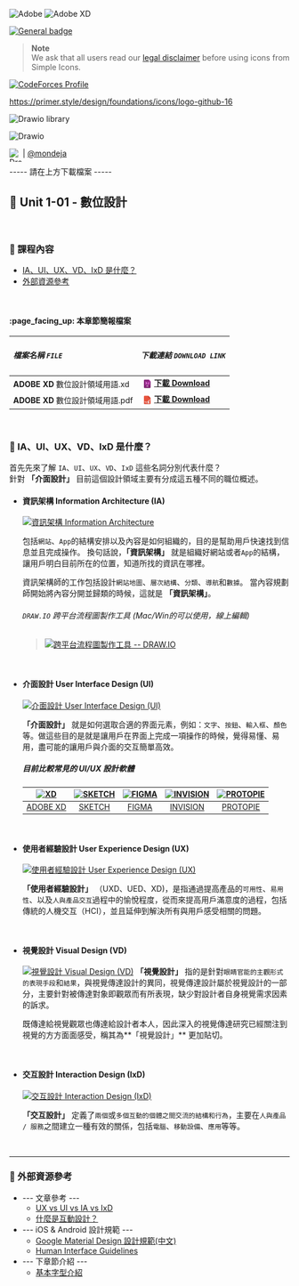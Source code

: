 ![Adobe](https://img.shields.io/badge/adobe-%23FF0000.svg?style=for-the-badge&logo=adobe&logoColor=white)
![Adobe XD](https://img.shields.io/badge/Adobe%20XD-470137?style=for-the-badge&logo=Adobe%20XD&logoColor=#FF61F6)

 [![General badge](https://img.shields.io/badge/你好-12-<#59B8B2>.svg)](https://shields.io/)

> **Note**\
> We ask that all users read our [legal disclaimer](./DISCLAIMER.md) before using icons from Simple Icons.

[![CodeForces Profile](https://cf.leed.at?id=Ui-Design)](https://codeforces.com/profile/Ui-Design)


https://primer.style/design/foundations/icons/logo-github-16



![Drawio library](https://github.com/mondeja/simple-icons-drawio)

![Drawio](https://cdn.simpleicons.org/diagramsdotnet/fff/000/)

<img src="https://cdn.simpleicons.org/diagramsdotnet/fff/000" alt="Drawio" align=left width=24 height=24> | [@mondeja](https://github.com/mondeja) 


----- 請在上方下載檔案 -----

:book: Unit 1-01 - 數位設計
--------------------------

&nbsp;

### :bookmark: 課程內容
 - [IA、UI、UX、VD、IxD 是什麼？](#ia%E3%80%81ui%E3%80%81ux%E3%80%81vd%E3%80%81ixd-%E6%98%AF%E4%BB%80%E9%BA%BC%EF%BC%9F)
 - [外部資源參考](#%E5%A4%96%E9%83%A8%E8%B3%87%E6%BA%90%E5%8F%83%E8%80%83)
   
 &nbsp;

 <h4> :page_facing_up: 本章節簡報檔案 </h4>

  | <h5> <b> 檔案名稱 </b> `FILE` </h5> | <h5> <b> 下載連結 </b> `DOWNLOAD LINK` </h5>  |
  | :----------------------------------| :------------------------------------------- |
  | <b>ADOBE XD</b> 數位設計領域用語.xd  | [ <img src="img/fileXd.svg" width="24" align="top">**下載 Download** ](數位設計領域用語介紹.pdf)|
  | <b>ADOBE XD</b> 數位設計領域用語.pdf | [ <img src="img/filePdf.svg" width="24" align="top">**下載 Download** ](數位設計領域用語介紹.xd) |

  &nbsp;

### :pushpin: IA、UI、UX、VD、IxD 是什麼？
  首先先來了解 `IA`、`UI`、`UX`、`VD`、`IxD` 這些名詞分別代表什麼？  
  針對 **「介面設計」** 目前這個設計領域主要有分成這五種不同的職位概述。

  * #### 資訊架構 Information Architecture (IA)
    
    [<img src="https://raw.githubusercontent.com/Barry028/Ui-Design/master/Unit_1-02--%E5%9F%BA%E6%9C%AC%E5%AD%97%E5%9E%8B%E4%BB%8B%E7%B4%B9/img/img-ia.png" alt="資訊架構 Information Architecture">](#!)

    包括`網站`、`App`的結構安排以及內容是如何組織的，目的是幫助用戶快速找到信息並且完成操作。
    換句話說，**「資訊架構」** 就是組織好網站或者`App`的結構，讓用戶明白目前所在的位置，知道所找的資訊在哪裡。
   
    資訊架構師的工作包括設計`網站地圖`、`層次結構`、`分類`、`導航`和`數據`。
    當內容規劃師開始將內容分開並歸類的時候，這就是 **「資訊架構」**。

    ###### `DRAW.IO` 跨平台流程圖製作工具 (Mac/Win的可以使用，線上編輯)
    > [<img width="480" src="https://raw.githubusercontent.com/Barry028/Ui-Design/master/Unit_1-02--%E5%9F%BA%E6%9C%AC%E5%AD%97%E5%9E%8B%E4%BB%8B%E7%B4%B9/img/img-drawio.png" alt="跨平台流程圖製作工具 -- DRAW.IO">](https://www.draw.io)

    &nbsp;
 
  * #### 介面設計 User Interface Design (UI)
    
    [<img src="https://raw.githubusercontent.com/Barry028/Ui-Design/master/Unit_1-02--%E5%9F%BA%E6%9C%AC%E5%AD%97%E5%9E%8B%E4%BB%8B%E7%B4%B9/img/img-ui.png" alt="介面設計 User Interface Design (UI)">](#!)

    **「介面設計」** 就是如何選取合適的界面元素，例如：`文字`、`按鈕`、`輸入框`、`顏色`等。做這些目的是就是讓用戶在界面上完成一項操作的時候，覺得易懂、易用，盡可能的讓用戶與介面的交互簡單高效。



    ##### 目前比較常見的 UI/UX 設計軟體
    | [<img src="https://raw.githubusercontent.com/Barry028/Ui-Design/master/Unit_1-02--%E5%9F%BA%E6%9C%AC%E5%AD%97%E5%9E%8B%E4%BB%8B%E7%B4%B9/img/logo-xd.svg" alt="XD">](#!) | [<img src="https://raw.githubusercontent.com/Barry028/Ui-Design/master/Unit_1-02--%E5%9F%BA%E6%9C%AC%E5%AD%97%E5%9E%8B%E4%BB%8B%E7%B4%B9/img/logo-sk.svg" alt="SKETCH">](#!) | [<img src="https://raw.githubusercontent.com/Barry028/Ui-Design/master/Unit_1-02--%E5%9F%BA%E6%9C%AC%E5%AD%97%E5%9E%8B%E4%BB%8B%E7%B4%B9/img/logo-figma.svg" alt="FIGMA">](#!) | [<img src="https://raw.githubusercontent.com/Barry028/Ui-Design/master/Unit_1-02--%E5%9F%BA%E6%9C%AC%E5%AD%97%E5%9E%8B%E4%BB%8B%E7%B4%B9/img/logo-invision.svg" alt="INVISION">](#!) | [<img src="https://raw.githubusercontent.com/Barry028/Ui-Design/master/Unit_1-02--%E5%9F%BA%E6%9C%AC%E5%AD%97%E5%9E%8B%E4%BB%8B%E7%B4%B9/img/logo-protopie.svg" alt="PROTOPIE">](#!)|
    | :---: | :---: | :---: | :---: | :---: |
    | [ADOBE XD](https://www.adobe.com/tw/products/xd.html) | [SKETCH](https://www.sketch.com/) | [FIGMA](https://www.figma.com/) | [INVISION](https://www.invisionapp.com/) | [PROTOPIE](http://pxlme.me/veInML62)|

    &nbsp;

  * #### 使用者經驗設計 User Experience Design (UX)
    
    [<img src="https://raw.githubusercontent.com/Barry028/Ui-Design/master/Unit_1-02--%E5%9F%BA%E6%9C%AC%E5%AD%97%E5%9E%8B%E4%BB%8B%E7%B4%B9/img/img-ux.png" alt="使用者經驗設計 User Experience Design (UX)">](#!)

    **「使用者經驗設計」** （UXD、UED、XD)，是指通過提高產品的`可用性`、`易用性`、以及`人與產品交互`過程中的愉悅程度，從而來提高用戶滿意度的過程，包括傳統的人機交互（HCI），並且延伸到解決所有與用戶感受相關的問題。

    &nbsp;

  * #### 視覺設計 Visual  Design (VD)
    
    [<img src="https://raw.githubusercontent.com/Barry028/Ui-Design/master/Unit_1-02--%E5%9F%BA%E6%9C%AC%E5%AD%97%E5%9E%8B%E4%BB%8B%E7%B4%B9/img/img-vd.png" alt="視覺設計 Visual  Design (VD)">](#!)
    **「視覺設計」** 指的是針對`眼睛官能的主觀形式的表現手段`和`結果`，與視覺傳達設計的異同，視覺傳達設計屬於視覺設計的一部分，主要針對被傳達對象即觀眾而有所表現，缺少對設計者自身視覺需求因素的訴求。
	
    既傳達給視覺觀眾也傳達給設計者本人，因此深入的視覺傳達研究已經關注到視覺的方方面面感受，稱其為**「視覺設計」** 更加貼切。

    &nbsp;

  * #### 交互設計 Interaction Design (IxD)
    
    [<img src="https://raw.githubusercontent.com/Barry028/Ui-Design/master/Unit_1-02--%E5%9F%BA%E6%9C%AC%E5%AD%97%E5%9E%8B%E4%BB%8B%E7%B4%B9/img/img-ixd.png" alt="交互設計 Interaction Design (IxD)">](#!)

    **「交互設計」** 定義了`兩個`或`多個互動的個體之間交流的結構和行為`，主要在`人與產品 / 服務`之間建立一種有效的關係，包括`電腦`、`移動設備`、`應用`等等。

    &nbsp;

---

### :pushpin: 外部資源參考
 * --- 文章參考 ---
	 * [UX vs UI vs IA vs IxD](https://uxplanet.org/ux-vs-ui-vs-ia-vs-ixd-4-confusing-digital-design-terms-defined-1ae2f82418c7)
	 * [什麼是互動設計？](https://blog.akanelee.me/posts/166419-an-introduction-to-interaction-design/)
 * --- iOS & Android 設計規範 ---
	 * [Google Material Design 設計規範(中文)](https://wcc723.gitbooks.io/google_design_translate/material-design-introduction.html)
	 * [Human Interface Guidelines](https://developer.apple.com/design/human-interface-guidelines/)
 * --- 下章節介紹 ---
	 * [基本字型介紹](https://github.com/Barry028/Ui-Design/tree/master/Unit_1-02--%E5%9F%BA%E6%9C%AC%E5%AD%97%E5%9E%8B%E4%BB%8B%E7%B4%B9 "基本字型介紹")

